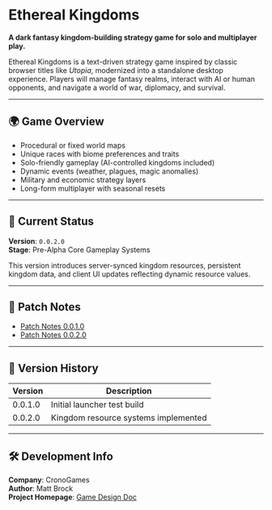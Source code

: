 # Ethereal Kingdoms

**A dark fantasy kingdom-building strategy game for solo and multiplayer play.**

Ethereal Kingdoms is a text-driven strategy game inspired by classic browser titles like *Utopia*, modernized into a standalone desktop experience. Players will manage fantasy realms, interact with AI or human opponents, and navigate a world of war, diplomacy, and survival.

---

## 🌍 Game Overview

- Procedural or fixed world maps
- Unique races with biome preferences and traits
- Solo-friendly gameplay (AI-controlled kingdoms included)
- Dynamic events (weather, plagues, magic anomalies)
- Military and economic strategy layers
- Long-form multiplayer with seasonal resets

---

## 🧪 Current Status

**Version**: `0.0.2.0`  
**Stage**: Pre-Alpha Core Gameplay Systems

This version introduces server-synced kingdom resources, persistent kingdom data, and client UI updates reflecting dynamic resource values.

---

## 📄 Patch Notes

- [Patch Notes 0.0.1.0](patchnotes-0.0.1.md)
- [Patch Notes 0.0.2.0](patchnotes-0.0.2.md)

---

## 📌 Version History

| Version     | Description                          |
|-------------|--------------------------------------|
| 0.0.1.0     | Initial launcher test build          |
| 0.0.2.0     | Kingdom resource systems implemented |

---

## 🛠️ Development Info

**Company**: CronoGames  
**Author**: Matt Brock  
**Project Homepage**: [Game Design Doc](https://docs.google.com/document/d/1Z3GvnjLt_f4rGW_-50TyT4ODZIs_4pPtQdI1-YTn1vE/edit?usp=sharing)
